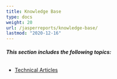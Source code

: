 ```yaml
---
title: Knowledge Base
type: docs
weight: 20
url: /jasperreports/knowledge-base/
lastmod: "2020-12-16"
---
```


###### **This section includes the following topics:** 
- [Technical Articles](/pdf/jasperreports/technical-articles/)
